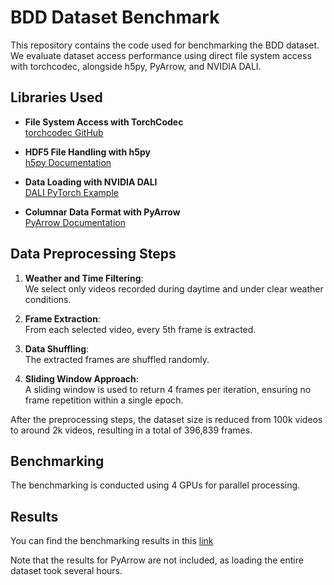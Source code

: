 # BDD Dataset Benchmark

This repository contains the code used for benchmarking the BDD dataset. We evaluate dataset access performance using direct file system access with torchcodec, alongside h5py, PyArrow, and NVIDIA DALI.

## Libraries Used

- **File System Access with TorchCodec**  
  [torchcodec GitHub](https://github.com/pytorch/torchcodec)

- **HDF5 File Handling with h5py**  
  [h5py Documentation](https://docs.h5py.org/en/latest/quick.html)

- **Data Loading with NVIDIA DALI**  
  [DALI PyTorch Example](https://docs.nvidia.com/deeplearning/dali/user-guide/docs/examples/frameworks/pytorch/pytorch-basic_example.html)

- **Columnar Data Format with PyArrow**  
  [PyArrow Documentation](https://arrow.apache.org/docs/python/index.html)

## Data Preprocessing Steps

1. **Weather and Time Filtering**:  
   We select only videos recorded during daytime and under clear weather conditions.

2. **Frame Extraction**:  
   From each selected video, every 5th frame is extracted.

3. **Data Shuffling**:  
   The extracted frames are shuffled randomly.

4. **Sliding Window Approach**:  
   A sliding window is used to return 4 frames per iteration, ensuring no frame repetition within a single epoch.

After the preprocessing steps, the dataset size is reduced from 100k videos to around 2k videos, resulting in a total of 396,839 frames.

## Benchmarking

The benchmarking is conducted using 4 GPUs for parallel processing.

## Results

You can find the benchmarking results in this [link](https://docs.google.com/presentation/d/1ac-wiRC_e3ALKewhmUmjJcYsixzFNvYad9mwggb19iQ/edit?usp=sharing)

Note that the results for PyArrow are not included, as loading the entire dataset took several hours.
